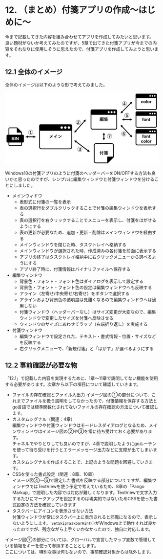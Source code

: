 # 12. （まとめ）付箋アプリの作成～はじめに～

今まで記載してきた内容を組み合わせてアプリを作成してみたいと思います。  
良い題材がないか考えてみたのですが、5章で出てきた付箋アプリが今までの内容をそれなりに使用しそうに思えたので、付箋アプリを作成してみようと思います。  

## 12.1 全体のイメージ

全体のイメージは以下のような形で考えてみました。  

![](image/image.jpg)  

Windows10の付箋アプリのように付箋のヘッダーバーをON/OFFする方法も良いかと思ったのですが、シンプルに編集ウィンドウと付箋ウィンドウを分けることにしました。  

- メインウィドウ  
  - 表形式に付箋の一覧を表示  
  - 表の選択行をダブルクリックすることで付箋の編集ウィンドウを表示する  
  - 表の選択行を右クリックすることでメニューを表示し、付箋をはがせるようにする  
  - 表の更新が必要なため、追加・更新・削除はメインウィンドウを経由する  
  - メインウィンドウを閉じた時、タスクトレイへ格納する  
  - メインウィンドウが選択された時、作成済みの各付箋を前面に表示する  
  - アプリの終了はタスクトレイ格納中に右クリックメニューから選べるようにする  
  - アプリ終了時に、付箋情報はバイナリファイルへ保存する  
- 編集ウィンドウ  
  - 背景色・フォント・フォント色はダイアログを表示して設定する  
  - 背景色・フォント・フォント色の設定は編集ウィンドウへも反映する  
  - アライン（左寄せ/中央寄せ/右寄せ）をボタンで選択する  
  - アラインおよび背景色の透明度は見難くなるので編集ウィンドウへは適用しない  
  - 付箋ウィンドウ（ヘッダーバーなし）はサイズ変更が大変なので、編集ウィンドウで変更したサイズを付箋へ反映させる  
  - ウィンドウのサイズにあわせてラップ（右端折り返し）を実施する  
- 付箋ウィンドウ  
  - 編集ウィンドウで設定された、テキスト・書式情報・位置・サイズなどを反映する  
  - 右クリックメニューで、「新規付箋」と「はがす」が選べるようにする  

## 12.2 事前確認が必要な物

「12.1」で記載した内容を実現するために、1章～11章で説明してない機能を使用する必要があります。次章から以下の項目について確認していきます。  

- ファイルの存在確認とファイル入出力
  イメージ図の①の部分について、これまでファイルを扱う説明をしてなかったので、付箋情報を保存する方法とgo言語では標準関数化されてないファイルの存在確認の方法について確認します。  
- カスタムシグナル（関連：4章）  
  編集ウィンドウや付箋ウィンドウはモードレスダイアログとなるため、メインウィンドウはイメージ図の②や③を常に待ち受けておく必要があります。  
  チャネルでやりとりしても良いのですが、4章で説明したようにgoルーチンを使って待ち受けを行うとエラーメッセージ出力などに支障が出てしまいます。  
  カスタムシグナルを作成することで、上記のような問題を回避していきます。  
- CSSを使った書式設定（関連：8章、10章）  
  イメージ図④～⑥で設定した書式を反映する部分についてですが、編集ウィンドウではTextViewを使う予定で考えているため、8章の「Pango Markup」で説明した内容では対応が難しくなります。TextViewで文字入力するたびにマークアップを設定するのは現実的ではないためCSSを使った書式設定の方法を確認していきます  
- タスクバーにアイコンを表示させない方法  
  付箋ウィンドウが常にタスクバー上に表示されると邪魔になるので、表示しないようにします。
  `SetSkipTaskbarHint()`がWindows上で動作すれば良かったのですが、残念ながら上手くいかなかったので、独自に対応します。  

イメージ図⑦の部分については、グローバルで宣言したマップ変数で管理している情報をキーを使って参照することとします。  
ここについては、特別な事は何もないので、事前確認対象からは除外します。  
